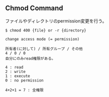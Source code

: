 ## Chmod Command

ファイルやディレクトリのpermission変更を行う。
```
$ chmod 400 {file} or -r {directory}

change access mode (= permission)
```

```
所有者(に対して) / 所有グループ / その他
4 / 0 / 0
自分にのみread権限がある。
```

```
4 : read
2 : write
1 : execute
0 : no permission
```

```
4+2+1 = 7 : 全権限
```
